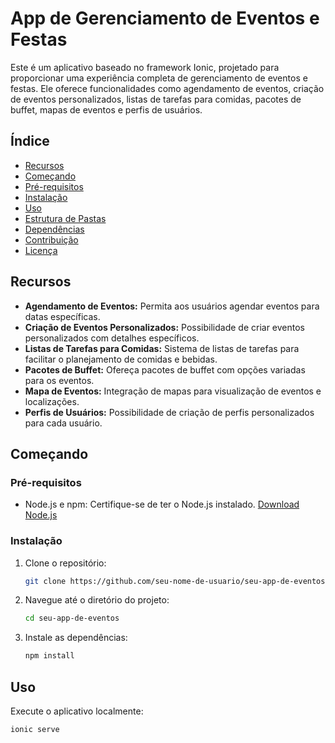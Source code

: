 # App de Gerenciamento de Eventos e Festas

Este é um aplicativo baseado no framework Ionic, projetado para proporcionar uma experiência completa de gerenciamento de eventos e festas. Ele oferece funcionalidades como agendamento de eventos, criação de eventos personalizados, listas de tarefas para comidas, pacotes de buffet, mapas de eventos e perfis de usuários.

## Índice

- [Recursos](#recursos)
- [Começando](#começando)
- [Pré-requisitos](#pré-requisitos)
- [Instalação](#instalação)
- [Uso](#uso)
- [Estrutura de Pastas](#estrutura-de-pastas)
- [Dependências](#dependências)
- [Contribuição](#contribuição)
- [Licença](#licença)

## Recursos

- **Agendamento de Eventos:** Permita aos usuários agendar eventos para datas específicas.
- **Criação de Eventos Personalizados:** Possibilidade de criar eventos personalizados com detalhes específicos.
- **Listas de Tarefas para Comidas:** Sistema de listas de tarefas para facilitar o planejamento de comidas e bebidas.
- **Pacotes de Buffet:** Ofereça pacotes de buffet com opções variadas para os eventos.
- **Mapa de Eventos:** Integração de mapas para visualização de eventos e localizações.
- **Perfis de Usuários:** Possibilidade de criação de perfis personalizados para cada usuário.

## Começando

### Pré-requisitos

- Node.js e npm: Certifique-se de ter o Node.js instalado. [Download Node.js](https://nodejs.org/)

### Instalação

1. Clone o repositório:

    ```bash
    git clone https://github.com/seu-nome-de-usuario/seu-app-de-eventos.git
    ```

2. Navegue até o diretório do projeto:

    ```bash
    cd seu-app-de-eventos
    ```

3. Instale as dependências:

    ```bash
    npm install
    ```

## Uso

Execute o aplicativo localmente:

```bash
ionic serve
